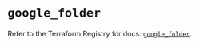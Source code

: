 # `google_folder`

Refer to the Terraform Registry for docs: [`google_folder`](https://registry.terraform.io/providers/hashicorp/google-beta/6.10.0/docs/resources/google_folder).
